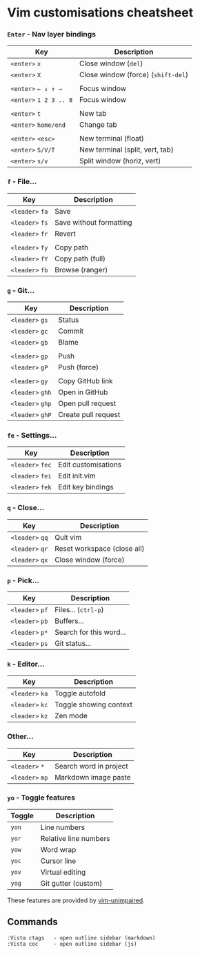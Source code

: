 # Vim customisations cheatsheet

### `Enter` - Nav layer bindings

| Key                    | Description                        |
| ---------------------- | ---------------------------------- |
| `<enter>` `x`          | Close window (`del`)               |
| `<enter>` `X`          | Close window (force) (`shift-del`) |
|                        |                                    |
| `<enter>` `← ↓ ↑ →`    | Focus window                       |
| `<enter>` `1 2 3 .. 8` | Focus window                       |
|                        |                                    |
| `<enter>` `t`          | New tab                            |
| `<enter>` `home/end`   | Change tab                         |
|                        |                                    |
| `<enter>` `<esc>`      | New terminal (float)               |
| `<enter>` `S/V/T`      | New terminal (split, vert, tab)    |
| `<enter>` `s/v`        | Split window (horiz, vert)         |

### `f` - File...

| Key             | Description             |
| --------------- | ----------------------- |
| `<leader>` `fa` | Save                    |
| `<leader>` `fs` | Save without formatting |
| `<leader>` `fr` | Revert                  |
|                 |                         |
| `<leader>` `fy` | Copy path               |
| `<leader>` `fY` | Copy path (full)        |
| `<leader>` `fb` | Browse (ranger)         |

### `g` - Git...

| Key              | Description         |
| ---------------- | ------------------- |
| `<leader>` `gs`  | Status              |
| `<leader>` `gc`  | Commit              |
| `<leader>` `gb`  | Blame               |
|                  |                     |
| `<leader>` `gp`  | Push                |
| `<leader>` `gP`  | Push (force)        |
|                  |                     |
| `<leader>` `gy`  | Copy GitHub link    |
| `<leader>` `ghh` | Open in GitHub      |
| `<leader>` `ghp` | Open pull request   |
| `<leader>` `ghP` | Create pull request |

### `fe` - Settings...

| Key              | Description         |
| ---------------- | ------------------- |
| `<leader>` `fec` | Edit customisations |
| `<leader>` `fei` | Edit init.vim       |
| `<leader>` `fek` | Edit key bindings   |

### `q` - Close...

| Key             | Description                 |
| --------------- | --------------------------- |
| `<leader>` `qq` | Quit vim                    |
| `<leader>` `qr` | Reset workspace (close all) |
| `<leader>` `qx` | Close window (force)        |

### `p` - Pick...

| Key             | Description             |
| --------------- | ----------------------- |
| `<leader>` `pf` | Files... (`ctrl-p`)     |
| `<leader>` `pb` | Buffers...              |
| `<leader>` `p*` | Search for this word... |
| `<leader>` `ps` | Git status...           |

### `k` - Editor...

| Key             | Description            |
| --------------- | ---------------------- |
| `<leader>` `ka` | Toggle autofold        |
| `<leader>` `kc` | Toggle showing context |
| `<leader>` `kz` | Zen mode               |

### Other...

| Key             | Description            |
| --------------- | ---------------------- |
| `<leader>` `*`  | Search word in project |
| `<leader>` `mp` | Markdown image paste   |

### `yo` - Toggle features

| Toggle | Description           |
| ------ | --------------------- |
| `yon`  | Line numbers          |
| `yor`  | Relative line numbers |
| `yow`  | Word wrap             |
| `yoc`  | Cursor line           |
| `yov`  | Virtual editing       |
| `yog`  | Git gutter (custom)   |

These features are provided by [vim-unimpaired](https://github.com/tpope/vim-unimpaired).

## Commands

```
:Vista ctags   - open outline sidebar (markdown)
:Vista coc     - open outline sidebar (js)
```
